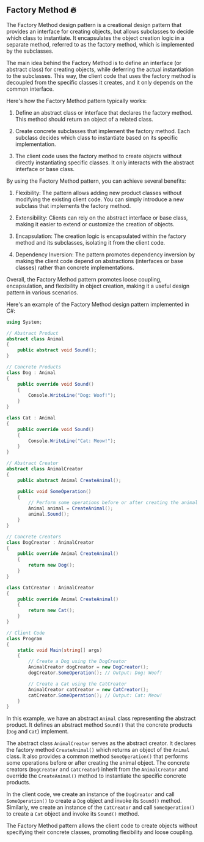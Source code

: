 ## Factory Method 🔥
The Factory Method design pattern is a creational design pattern that provides an interface for creating objects, but allows subclasses to decide which class to instantiate. It encapsulates the object creation logic in a separate method, referred to as the factory method, which is implemented by the subclasses.

The main idea behind the Factory Method is to define an interface (or abstract class) for creating objects, while deferring the actual instantiation to the subclasses. This way, the client code that uses the factory method is decoupled from the specific classes it creates, and it only depends on the common interface.

Here's how the Factory Method pattern typically works:

1. Define an abstract class or interface that declares the factory method. This method should return an object of a related class.

2. Create concrete subclasses that implement the factory method. Each subclass decides which class to instantiate based on its specific implementation.

3. The client code uses the factory method to create objects without directly instantiating specific classes. It only interacts with the abstract interface or base class.

By using the Factory Method pattern, you can achieve several benefits:

1. Flexibility: The pattern allows adding new product classes without modifying the existing client code. You can simply introduce a new subclass that implements the factory method.

2. Extensibility: Clients can rely on the abstract interface or base class, making it easier to extend or customize the creation of objects.

3. Encapsulation: The creation logic is encapsulated within the factory method and its subclasses, isolating it from the client code.

4. Dependency Inversion: The pattern promotes dependency inversion by making the client code depend on abstractions (interfaces or base classes) rather than concrete implementations.

Overall, the Factory Method pattern promotes loose coupling, encapsulation, and flexibility in object creation, making it a useful design pattern in various scenarios.


Here's an example of the Factory Method design pattern implemented in C#:

```cs
using System;

// Abstract Product
abstract class Animal
{
    public abstract void Sound();
}

// Concrete Products
class Dog : Animal
{
    public override void Sound()
    {
        Console.WriteLine("Dog: Woof!");
    }
}

class Cat : Animal
{
    public override void Sound()
    {
        Console.WriteLine("Cat: Meow!");
    }
}

// Abstract Creator
abstract class AnimalCreator
{
    public abstract Animal CreateAnimal();

    public void SomeOperation()
    {
        // Perform some operations before or after creating the animal
        Animal animal = CreateAnimal();
        animal.Sound();
    }
}

// Concrete Creators
class DogCreator : AnimalCreator
{
    public override Animal CreateAnimal()
    {
        return new Dog();
    }
}

class CatCreator : AnimalCreator
{
    public override Animal CreateAnimal()
    {
        return new Cat();
    }
}

// Client Code
class Program
{
    static void Main(string[] args)
    {
        // Create a Dog using the DogCreator
        AnimalCreator dogCreator = new DogCreator();
        dogCreator.SomeOperation(); // Output: Dog: Woof!

        // Create a Cat using the CatCreator
        AnimalCreator catCreator = new CatCreator();
        catCreator.SomeOperation(); // Output: Cat: Meow!
    }
}
```

In this example, we have an abstract `Animal` class representing the abstract product. It defines an abstract method `Sound()` that the concrete products (`Dog` and `Cat`) implement.

The abstract class `AnimalCreator` serves as the abstract creator. It declares the factory method `CreateAnimal()` which returns an object of the `Animal` class. It also provides a common method `SomeOperation()` that performs some operations before or after creating the animal object. The concrete creators (`DogCreator` and `CatCreator`) inherit from the `AnimalCreator` and override the `CreateAnimal()` method to instantiate the specific concrete products.

In the client code, we create an instance of the `DogCreator` and call `SomeOperation()` to create a `Dog` object and invoke its `Sound()` method. Similarly, we create an instance of the `CatCreator` and call `SomeOperation()` to create a `Cat` object and invoke its `Sound()` method.

The Factory Method pattern allows the client code to create objects without specifying their concrete classes, promoting flexibility and loose coupling.